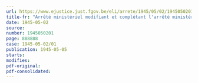 ```yaml
---
url: https://www.ejustice.just.fgov.be/eli/arrete/1945/05/02/1945050201/justel
title-fr: "Arrêté ministériel modifiant et complétant l'arrêté ministériel du 21 mars 1945 relatif au rationnement du lait et à l'inscription obligatoire des ayants droit"
date: 1945-05-02
source:
number: 1945050201
page: 888888
case: 1945-05-02/01
publication: 1945-05-05
starts:
modifies:
pdf-original:
pdf-consolidated:
---
```


